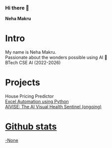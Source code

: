 ### Hi there 👋
**Neha Makru** 
# Intro 
My name is Neha Makru. <br>
Passionate about the wonders possible using AI 🤖 <br> 
BTech CSE AI (2022-2026) 


<!--# Skills
1. For frontend, I use html, css.
2. For backend, I am comfortable in using Python and Mysql.-->

# Projects 
House Pricing Predictor <a href="https://github.com/Neha-Makru/House_pricing_predictor"> <br> 
Excel Automation using Python <a href="https://github.com/Neha-Makru/DataViz-Hub"> <br> 
AIVISE: The AI Visual Health Sentinel (ongoing) <a href="https://github.com/Neha-Makru/AIVISE">

# Github stats 
-None 
#
